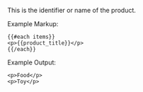 This is the identifier or name of the product.

Example Markup:
```
{{#each items}}
<p>{{product_title}}</p>
{{/each}}
```

Example Output:
```
<p>Food</p>
<p>Toy</p>
```
